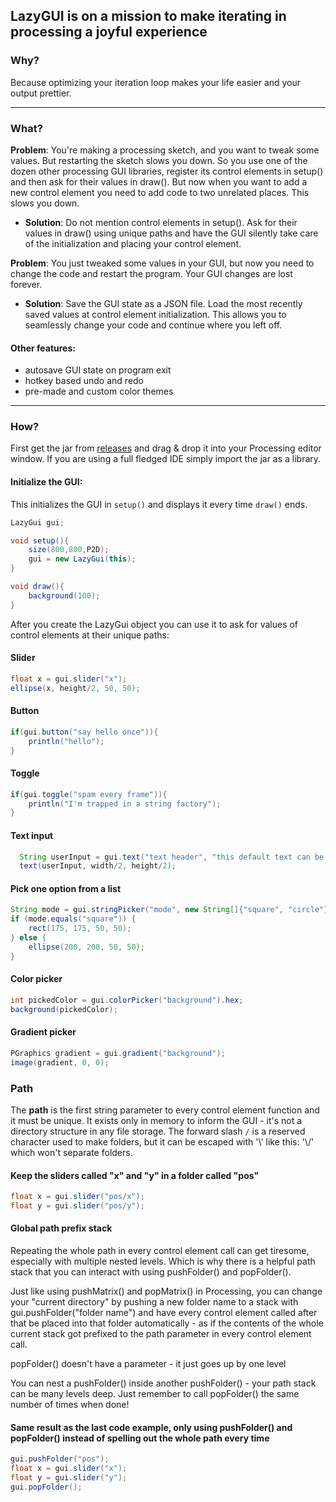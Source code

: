 ## LazyGUI is on a mission to make iterating in processing a joyful experience

### Why?
Because optimizing your iteration loop makes your life easier and your output prettier.

---

### What?

**Problem**: You're making a processing sketch, and you want to tweak some values. But restarting the sketch slows you
down. So you use one of the dozen other processing GUI libraries, register its control elements in setup() and then ask for their values in
draw(). But now when you want to add a new control element you need to add code to two unrelated places. This slows you
down.

- **Solution**: Do not mention control elements in setup(). Ask for their values in draw() using unique paths and have the GUI silently take care of the initialization and placing your control element.

**Problem**: You just tweaked some values in your GUI, but now you need to change the code and restart the program. Your GUI changes are lost forever.

- **Solution**: Save the GUI state as a JSON file. Load the most recently saved values at control element initialization. This allows you to seamlessly change your code and continue where you left off.

#### Other features:
- autosave GUI state on program exit
- hotkey based undo and redo
- pre-made and custom color themes

---

### How?

First get the jar from [releases](https://github.com/KrabCode/LazyGui/releases) and drag & drop it into your Processing
editor window. If you are using a full fledged IDE simply import the jar as a library.

#### Initialize the GUI:
This initializes the GUI in `setup()` and displays it every time `draw()` ends.
```java
LazyGui gui;

void setup(){
    size(800,800,P2D);
    gui = new LazyGui(this);
}

void draw(){
    background(100);
}
```
 After you create the LazyGui object you can use it to ask for values of control elements at their unique paths:

#### Slider
```java
float x = gui.slider("x");
ellipse(x, height/2, 50, 50);
```

#### Button

```java
if(gui.button("say hello once")){
    println("hello");
}
```

#### Toggle

```java
if(gui.toggle("spam every frame")){
    println("I'm trapped in a string factory");
}
```

#### Text input

```java
  String userInput = gui.text("text header", "this default text can be edited");
  text(userInput, width/2, height/2);
```

#### Pick one option from a list

```java
String mode = gui.stringPicker("mode", new String[]{"square", "circle"});
if (mode.equals("square")) {
    rect(175, 175, 50, 50);
} else {
    ellipse(200, 200, 50, 50);
}
```

#### Color picker
```java
int pickedColor = gui.colorPicker("background").hex;
background(pickedColor);
```

#### Gradient picker
```java
PGraphics gradient = gui.gradient("background");
image(gradient, 0, 0);
```

### Path

The **path**  is the first string parameter to every control element function and it must be unique.
It exists only in memory to inform the GUI - it's not a directory structure in any file storage.
The forward slash `/` is a reserved character used to make folders, but it can be escaped with '\\' like this: '\\/' which won't separate folders.

#### Keep the sliders called "x" and "y" in a folder called "pos"
```java
float x = gui.slider("pos/x");
float y = gui.slider("pos/y");
```

#### Global path prefix stack

Repeating the whole path in every control element call can get tiresome, especially with multiple nested levels.
Which is why there is a helpful path stack that you can interact with using pushFolder() and popFolder().

Just like using pushMatrix() and popMatrix() in Processing, you can change your "current directory"
by pushing a new folder name to a stack with gui.pushFolder("folder name") and have every control element called after that be placed into that folder automatically
    - as if the contents of the whole current stack got prefixed to the path parameter in every control element call.

popFolder() doesn't have a parameter - it just goes up by one level

You can nest a pushFolder() inside another pushFolder() - your path stack can be many levels deep.
Just remember to call popFolder() the same number of times when done!

#### Same result as the last code example, only using pushFolder() and popFolder() instead of spelling out the whole path every time
```java
gui.pushFolder("pos");
float x = gui.slider("x");
float y = gui.slider("y");
gui.popFolder();
```
